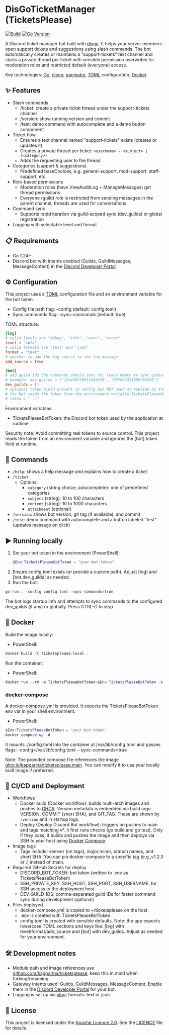 # DisGoTicketManager (TicketsPlease)

[![Build](https://github.com/kapparina/ticketsplease/actions/workflows/docker.yml/badge.svg)](https://github.com/kapparina/ticketsplease/actions/workflows/docker.yml)
[![Go Version](https://img.shields.io/github/go-mod/go-version/kapparina/ticketsplease)](https://golang.org/doc/devel/release.html)

A Discord ticket manager bot built with [disgo](https://github.com/disgoorg/disgo). It helps your server members open support tickets and suggestions using
slash commands. The bot automatically creates or maintains a "support-tickets" text channel and starts a private thread
per ticket with sensible permission overwrites for moderation roles and restricted default (everyone) access.

Key technologies: [Go](https://go.dev), [disgo](https://github.com/disgoorg/disgo), [paginator](https://github.com/disgoorg/paginator), [TOML](https://toml.io/en/) configuration, [Docker](https://www.docker.com/).

## ✨ Features

- Slash commands
    - /ticket: create a private ticket thread under the support-tickets channel
    - /version: show running version and commit
    - /test: demo command with autocomplete and a demo button component
- Ticket flow
    - Ensures a text channel named "support-tickets" exists (creates or updates it)
    - Creates a private thread per ticket: `<username> - <subject> | (<category>)`
    - Adds the requesting user to the thread
- Categories (support & suggestions)
    - Predefined baseChoices, e.g. general-support, mod-support, staff-support, etc.
- Role-based permissions
    - Moderation roles (have ViewAuditLog + ManageMessages) get thread permissions
    - Everyone (guild) role is restricted from sending messages in the parent channel; threads are used for
      conversations
- Command sync
    - Supports rapid iteration via guild-scoped sync (dev_guilds) or global registration
- Logging with selectable level and format

## 📋 Requirements

- Go 1.24+
- Discord bot with intents enabled (Guilds, GuildMessages, MessageContent) in the [Discord Developer Portal](https://discord.com/developers/applications)

## ⚙️ Configuration

This project uses a [TOML](https://toml.io/en/) configuration file and an environment variable for the bot token.

- Config file path flag: -config (default: config.toml)
- Sync commands flag: -sync-commands (default: true)

TOML structure:

```toml
[log]
# valid levels are "debug", "info", "warn", "error"
level = "info"
# valid formats are "text" and "json"
format = "text"
# whether to add the log source to the log message
add_source = true

[bot]
# add guild ids the commands should sync to; leave empty to sync globally
# example: dev_guilds = ["123456789012345678", "987654321098765432"]
dev_guilds = []
# optional token field present in config but NOT used at runtime by the bot
# the bot reads the token from the environment variable TicketsPleaseBotToken instead
# token = "..."
```

Environment variables:

- TicketsPleaseBotToken: the Discord bot token used by the application at runtime

Security note: Avoid committing real tokens to source control. This project reads the token from an environment variable
and ignores the [bot].token field at runtime.

## 🧩 Commands

- `/help`: shows a help message and explains how to create a ticket
- `/ticket`
    - Options:
        - `category` (string choice; autocomplete): one of predefined categories
        - `subject` (string): 10 to 100 characters
        - `content` (string): 10 to 1000 characters
        - `attachment` (optional)
- `/version`: shows bot version, git tag (if available), and commit
- `/test`: demo command with autocomplete and a button labeled "test" (updates message on click)

## ▶️ Running locally

1. Set your bot token in the environment (PowerShell):
    ```powershell
    $Env:TicketsPleaseBotToken = "your-bot-token"
    ```
2. Ensure config.toml exists (or provide a custom path). Adjust [log] and [bot.dev_guilds] as needed.
3. Run the bot:

```powershell
go run . -config config.toml -sync-commands=true
```

The bot logs startup info and attempts to sync commands to the configured dev_guilds (if any) or globally. Press CTRL-C
to stop.

## 🐳 Docker

Build the image locally:

- PowerShell:

```powershell
docker build -t ticketsplease:local .
```

Run the container:

- PowerShell:

```powershell
docker run --rm -e TicketsPleaseBotToken=$Env:TicketsPleaseBotToken -v ${PWD}\config.toml:/var/lib/config.toml ticketsplease:local -config /var/lib/config.toml -sync-commands=true
```

### docker-compose

A [docker-compose.yml](./docker-compose.yml) is provided. It expects the TicketsPleaseBotToken env var in your shell environment.

- PowerShell:

```powershell
$Env:TicketsPleaseBotToken = "your-bot-token"
docker compose up -d
```

It mounts ./config.toml into the container at /var/lib/config.toml and passes flags: -config=/var/lib/config.toml
--sync-commands=true

Note: The provided compose file references the image [ghcr.io/kapparina/ticketsplease:main](https://github.com/users/kapparina/packages/container/package/ticketsplease). You can modify it to use your
locally built image if preferred.

## 🚀 CI/CD and Deployment

- Workflows
    - Docker build (Docker workflow): builds multi-arch images and pushes to [GHCR](https://ghcr.io). Version metadata is embedded via
      build args: VERSION, COMMIT (short SHA), and GIT_TAG. These are shown by `/version` and in startup logs.
    - Deploy (Deploy Discord Bot workflow): triggers on pushes to main and tags matching v*. It first runs checks (go
      build and go test).
      Only if they pass, it builds and pushes the image and then deploys via SSH to your host using
      [Docker Compose](https://docs.docker.com/compose/).
- Image tags
    - Tags include: semver (on tags), major.minor, branch names, and short SHA. You can pin docker-compose to a specific
      tag (e.g.,v1.2.3 or :<short-sha>) instead of :main.
- Required GitHub Secrets for deploy
    - DISCORD_BOT_TOKEN: bot token (written to .env as TicketsPleaseBotToken)
    - SSH_PRIVATE_KEY, SSH_HOST, SSH_PORT, SSH_USERNAME: for SSH access to the deployment host
    - DEV_GUILD_IDS: comma-separated guild IDs for faster command sync during development (optional)
- Files deployed
    - docker-compose.yml is copied to ~/ticketsplease on the host.
    - .env is created with TicketsPleaseBotToken.
    - config.toml is created with sensible defaults.
      Note: the app expects lowercase TOML sections and keys like:
      [log] with level/format/add_source and [bot] with dev_guilds.
      Adjust as needed for your environment.

## 🛠️ Development notes

- Module path and image references use [github.com/kapparina/ticketsplease](https://github.com/kapparina/ticketsplease); keep this in mind when forking/renaming.
- Gateway intents used: Guilds, GuildMessages, MessageContent. Enable them in the [Discord Developer Portal](https://discord.com/developers/applications) for your bot.
- Logging is set up via [slog](https://pkg.go.dev/log/slog); formats: text or json.

## 📄 License

This project is licensed under the [Apache Licence 2.0](https://www.apache.org/licenses/LICENSE-2.0). See the [LICENCE](./LICENSE) file for details.
